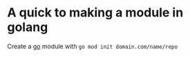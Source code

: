 # A quick to making a module in golang

Create a [go](../1085) module with `go mod init domain.com/name/repo`
